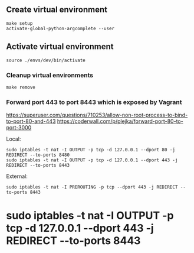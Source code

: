 ## Create virtual environment

```
make setup
activate-global-python-argcomplete --user
```

## Activate virtual environment
```
source ./envs/dev/bin/activate
```

### Cleanup virtual environments

```
make remove
```

### Forward port 443 to port 8443 which is exposed by Vagrant

https://superuser.com/questions/710253/allow-non-root-process-to-bind-to-port-80-and-443
https://coderwall.com/p/plejka/forward-port-80-to-port-3000

Local:
```
sudo iptables -t nat -I OUTPUT -p tcp -d 127.0.0.1 --dport 80 -j REDIRECT --to-ports 8480
sudo iptables -t nat -I OUTPUT -p tcp -d 127.0.0.1 --dport 443 -j REDIRECT --to-ports 8443
```
External:
```
sudo iptables -t nat -I PREROUTING -p tcp --dport 443 -j REDIRECT --to-ports 8443
```

# sudo iptables -t nat -I OUTPUT -p tcp -d 127.0.0.1 --dport 443 -j REDIRECT --to-ports 8443
# 